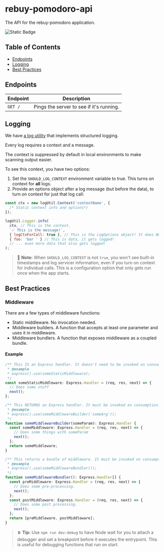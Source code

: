 # rebuy-pomodoro-api

The API for the rebuy-pomodoro application.

![Static Badge](https://img.shields.io/badge/version-0.2.0-aa3288?labelColor=3754d5)

## Table of Contents

- [Endpoints](#endpoints)
- [Logging](#logging)
- [Best Practices](#best-practices)

## Endpoints

| Endpoint                | Description                              |
| ----------------------- | ---------------------------------------- |
| `GET /`                 | Pings the server to see if it's running. |

## Logging

We have [a log utility](src/utils/log/logger.log.util.ts) that implements structured logging.

Every log requires a context and a message.

The context is suppressed by default in local environments to make scanning output easier.

To see this context, you have two options:

1. Set the `SHOULD_LOG_CONTEXT` environment variable to true. This turns on context for **all** logs.
2. Provide an options object after a log message (but before the data), to turn on context for just that log call:

```javascript
const ctx = new logUtil.Context('contextName', {
  /* Static context info and options*/
});

logUtil.Logger.info(
  ctx, // This is the context.
  `✅ This is the message!`,
  { logCtxForCall: true }, // This is the LogOptions object! It does NOT get logged.
  { foo: 'bar ' } // This is data, it gets logged!
  // ... even more data that also gets logged!
);
```

> 🫥 **Note:** When `SHOULD_LOG_CONTEXT` is not `true`, you won't see built-in timestamps and log servicer information,
> even if you turn on context for individual calls. This is a configuration option that only gets run once when the app starts.

## Best Practices

### Middleware

There are a few types of middleware functions:

- Static middleware. No invocation needed.
- Middleware builders. A function that accepts at least one parameter and uses it in middleware.
- Middleware bundlers. A function that exposes middleware as a coupled bundle.

#### Example

```typescript
/** This IS an Express handler. It doesn't need to be invoked on consumption.
 * @example
 * express().use(someStaticMiddleware);
 */
const someStaticMiddleware: Express.Handler = (req, res, next) => {
  // Does some stuff
  next();
};

/** This RETURNS an Express handler. It must be invoked on consumption.
 * @example
 * express().use(someMiddlewareBuilder('someArg'));
 */
function someMiddlewareBuilder(someParam): Express.Handler {
  const someMiddleware: Express.Handler = (req, res, next) => {
    // Does some things with someParam
    next();
  };
  return someMiddleware;
}

/** This returns a bundle of middleware. It must be invoked on consumption.
 * @example
 * express().use(someMiddlewareBundler());
 */
function someMiddlewareBundler(): Express.Handler[] {
  const preMiddleware: Express.Handler = (req, res, next) => {
    // Does some pre-processing.
    next();
  };
  const postMiddleware: Express.Handler = (req, res, next) => {
    // Does some post processing.
    next();
  };
  return [preMiddleware, postMiddleware];
}
```

> ⏸️ **Tip:** Use `npm run dev:debug` to have Node wait for you to attach a debugger and set a breakpoint before it executes the entrypoint. This is useful for debugging functions that run on start.
